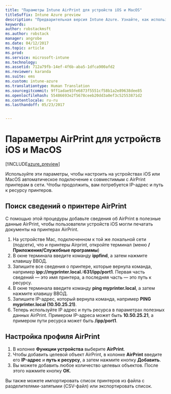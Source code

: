 ```yaml
---
title: "Параметры Intune AirPrint для устройств iOS и MacOS"
titleSuffix: Intune Azure preview
description: "Предварительная версия Intune Azure. Узнайте, как использовать Intune для автоматического подключения устройств iOS и MacOS к совместимым с AirPrint принтерам."
keywords: 
author: robstackmsft
ms.author: robstack
manager: angrobe
ms.date: 04/12/2017
ms.topic: article
ms.prod: 
ms.service: microsoft-intune
ms.technology: 
ms.assetid: 712a79fb-14ef-4f6b-aba5-1dfca900afd2
ms.reviewer: karanda
ms.suite: ems
ms.custom: intune-azure
ms.translationtype: Human Translation
ms.sourcegitcommit: 9ff1adae93fe6873f5551cf58b1a2e89638dee85
ms.openlocfilehash: 55486693e2f5678ceeb20dd3a0ef3c52553871d2
ms.contentlocale: ru-ru
ms.lasthandoff: 05/23/2017


---
```


# <a name="airprint-settings-for-ios-and-macos-devices"></a>Параметры AirPrint для устройств iOS и MacOS

[!INCLUDE[azure_preview](./includes/azure_preview.md)]

Используйте эти параметры, чтобы настроить на устройствах iOS или MacOS автоматическое подключение к совместимым с AirPrint принтерам в сети. Чтобы продолжить, вам потребуется IP-адрес и путь к ресурсу принтеров.

## <a name="find-airprint-printer-information"></a>Поиск сведений о принтере AirPrint

С помощью этой процедуры добавьте сведения об AirPrint в полезные данные AirPrint, чтобы пользователи устройств iOS могли печатать документы на принтерах AirPrint.

1. На устройстве Mac, подключенном к той же локальной сети (подсети), что и принтеры Airprint, откройте терминал (меню **/Приложения/Служебные программы**)
2. В окне терминала введите команду **ippfind**, а затем нажмите клавишу ВВОД.
3. Запишите все сведения о принтере, которые вернула команда, например **ipp://myprinter.local.:631/ipp/port1**. Первая часть сведений — это имя принтера, а последняя часть — это путь к ресурсу.
4. В окне терминала введите команду **ping myprinter.local**, а затем нажмите клавишу ВВОД.
5. Запишите IP-адрес, который вернула команда, например **PING myprinter.local (10.50.25.21)**.
6. Теперь используйте IP адрес и путь ресурса в параметрах полезных данных AirPrint. Примером IP-адреса может быть **10.50.25.21**, а примером пути ресурса может быть **/ipp/port1**.

## <a name="configure-an-airprint-profile"></a>Настройка профиля AirPrint

1. В колонке **Функции устройства** выберите **AirPrint**.
2. Чтобы добавить целевой объект AirPrint, в колонке **AirPrint** введите его **IP-адрес** и **путь к ресурсу**, а затем нажмите кнопку **Добавить**.
3. Вы можете добавить любое количество целевых объектов. После этого нажмите кнопку **ОК**.

Вы также можете импортировать список принтеров из файла с разделителями-запятыми (CSV-файл) или экспортировать список.

